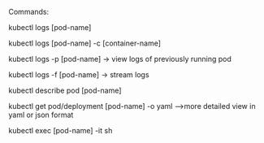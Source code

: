Commands:

kubectl logs [pod-name]

kubectl logs [pod-name] -c [container-name]

kubectl logs -p [pod-name] -> view logs of previously running pod

kubectl logs -f [pod-name] -> stream logs

kubectl describe pod [pod-name]

kubectl get pod/deployment [pod-name] -o yaml -->more detailed view in yaml or json format

kubectl exec [pod-name] -it sh
